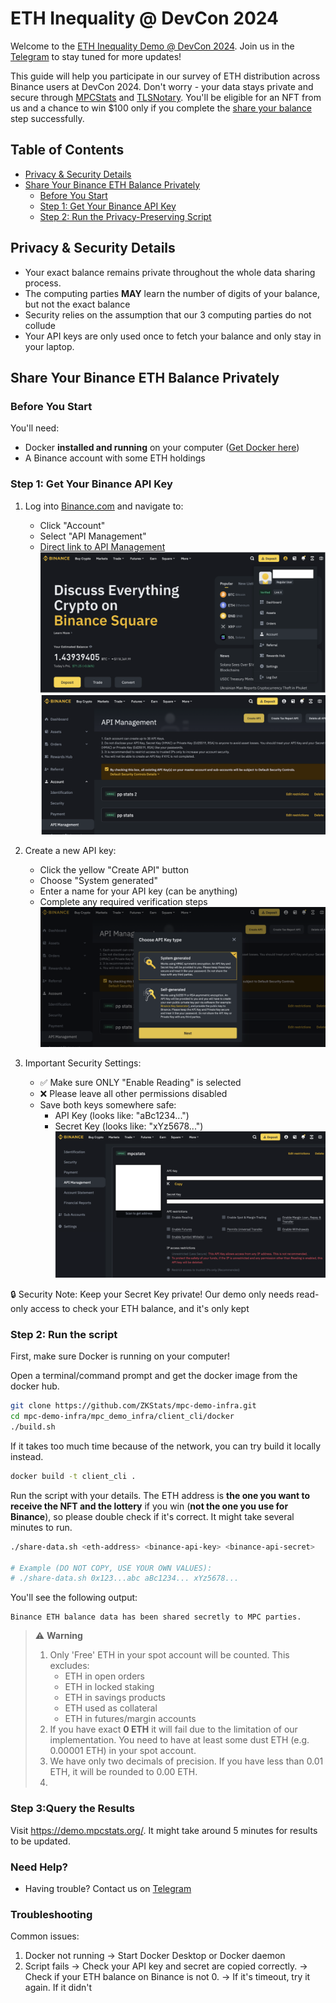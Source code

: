# ETH Inequality @ DevCon 2024

Welcome to the [ETH Inequality Demo @ DevCon 2024](https://demo.mpcstats.org/). Join us in the [Telegram](https://t.me/mpcstats) to stay tuned for more updates!

This guide will help you participate in our survey of ETH distribution across Binance users at DevCon 2024. Don't worry - your data stays private and secure through [MPCStats](https://github.com/ZKStats/mpc-demo-infra) and [TLSNotary](https://tlsnotary.org/). You'll be eligible for an NFT from us and a chance to win $100 only if you complete the [share your balance](#share-your-binance-eth-balance-privately) step successfully.


## Table of Contents
- [Privacy & Security Details](#privacy--security-details)
- [Share Your Binance ETH Balance Privately](#share-your-binance-eth-balance-privately)
  - [Before You Start](#before-you-start)
  - [Step 1: Get Your Binance API Key](#step-1-get-your-binance-api-key)
  - [Step 2: Run the Privacy-Preserving Script](#step-2-run-the-privacy-preserving-script)


## Privacy & Security Details
- Your exact balance remains private throughout the whole data sharing process.
- The computing parties **MAY** learn the number of digits of your balance, but not the exact balance
- Security relies on the assumption that our 3 computing parties do not collude
- Your API keys are only used once to fetch your balance and only stay in your laptop.

## Share Your Binance ETH Balance Privately

### Before You Start
You'll need:
- Docker **installed and running** on your computer ([Get Docker here](https://docs.docker.com/get-docker/))
- A Binance account with some ETH holdings

### Step 1: Get Your Binance API Key
1. Log into [Binance.com](https://www.binance.com) and navigate to:
   - Click "Account"
   - Select "API Management"
   - [Direct link to API Management](https://www.binance.com/en/my/settings/api-management)
![alt text](pics/image.png)
![alt text](pics/image-1.png)

2. Create a new API key:
   - Click the yellow "Create API" button
   - Choose "System generated"
   - Enter a name for your API key (can be anything)
   - Complete any required verification steps
![alt text](pics/image-2.png)

3. Important Security Settings:
   - ✅ Make sure ONLY "Enable Reading" is selected
   - ❌ Please leave all other permissions disabled
   - Save both keys somewhere safe:
     - API Key (looks like: "aBc1234...")
     - Secret Key (looks like: "xYz5678...")
![alt text](pics/image-3.png)

🔒 Security Note: Keep your Secret Key private! Our demo only needs read-only access to check your ETH balance, and it's only kept

### Step 2: Run the script

First, make sure Docker is running on your computer!

Open a terminal/command prompt and get the docker image from the docker hub.

```bash
git clone https://github.com/ZKStats/mpc-demo-infra.git
cd mpc-demo-infra/mpc_demo_infra/client_cli/docker
./build.sh
```

If it takes too much time because of the network, you can try build it locally instead.
```bash
docker build -t client_cli .
```

Run the script with your details. The ETH address is **the one you want to receive the NFT and the lottery** if you win (**not the one you use for Binance**), so please double check if it's correct. It might take several minutes to run.
```bash
./share-data.sh <eth-address> <binance-api-key> <binance-api-secret>

# Example (DO NOT COPY, USE YOUR OWN VALUES):
# ./share-data.sh 0x123...abc aBc1234... xYz5678...
```

You'll see the following output:

```
Binance ETH balance data has been shared secretly to MPC parties.
```

> ⚠️ **Warning**
> 1. Only 'Free' ETH in your spot account will be counted. This excludes:
>     - ETH in open orders
>     - ETH in locked staking
>     - ETH in savings products
>     - ETH used as collateral
>     - ETH in futures/margin accounts
> 2. If you have exact **0 ETH** it will fail due to the limitation of our implementation. You need to have at least some dust ETH (e.g. 0.00001 ETH) in your spot account.
> 3. We have only two decimals of precision. If you have less than 0.01 ETH, it will be rounded to 0.00 ETH.
> 4.

### Step 3:Query the Results
Visit https://demo.mpcstats.org/. It might take around 5 minutes for results to be updated.


### Need Help?
- Having trouble? Contact us on [Telegram](https://t.me/mpcstats)

### Troubleshooting
Common issues:
1. Docker not running → Start Docker Desktop or Docker daemon
2. Script fails
    → Check your API key and secret are copied correctly.
    → Check if your ETH balance on Binance is not 0.
    → If it's timeout, try it again. If it didn't
